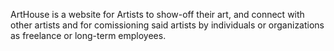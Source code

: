 ArtHouse is a website for Artists to show-off their art, and connect with other artists and for comissioning said artists by individuals or organizations as freelance or long-term employees.
